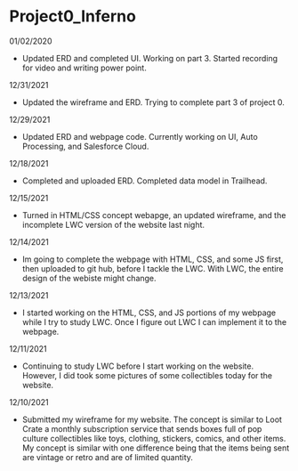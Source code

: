 # Project0_Inferno
01/02/2020
- Updated ERD and completed UI. Working on part 3. Started recording for video and writing power point. 

12/31/2021
- Updated the wireframe and ERD. Trying to complete part 3 of project 0.

12/29/2021
- Updated ERD and webpage code. Currently working on UI, Auto Processing, and Salesforce Cloud.

12/18/2021
- Completed and uploaded ERD. Completed data model in Trailhead.

12/15/2021
- Turned in HTML/CSS concept webapge, an updated wireframe, and the incomplete LWC version of the website last night.

12/14/2021
- Im going to complete the webpage with HTML, CSS, and some JS first, then uploaded to git hub, before I tackle the LWC. With LWC, the entire design of the webiste might change.

12/13/2021
- I started working on the HTML, CSS, and JS portions of my webpage while I try to study LWC. Once I figure out LWC I can implement it to the webpage.

12/11/2021
- Continuing to study LWC before I start working on the website. However, I did took some pictures of some collectibles today for the website.

12/10/2021
- Submitted my wireframe for my website.  The concept is similar to Loot Crate a monthly subscription service that sends boxes full of pop culture collectibles like toys, clothing, stickers, comics, and other items.  My concept is similar with one difference being that the items being sent are vintage or retro and are of limited quantity.
